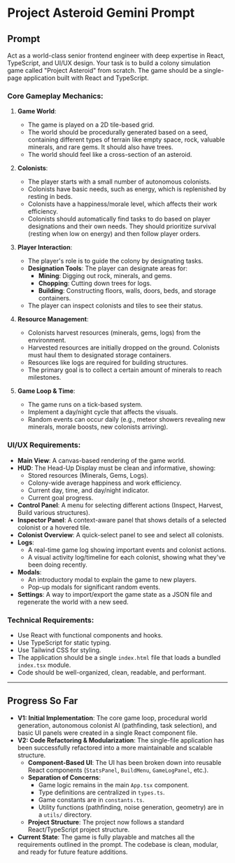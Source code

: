 # Project Asteroid Gemini Prompt

## Prompt

Act as a world-class senior frontend engineer with deep expertise in React, TypeScript, and UI/UX design. Your task is to build a colony simulation game called "Project Asteroid" from scratch. The game should be a single-page application built with React and TypeScript.

### Core Gameplay Mechanics:

1.  **Game World**:
    *   The game is played on a 2D tile-based grid.
    *   The world should be procedurally generated based on a seed, containing different types of terrain like empty space, rock, valuable minerals, and rare gems. It should also have trees.
    *   The world should feel like a cross-section of an asteroid.

2.  **Colonists**:
    *   The player starts with a small number of autonomous colonists.
    *   Colonists have basic needs, such as energy, which is replenished by resting in beds.
    *   Colonists have a happiness/morale level, which affects their work efficiency.
    *   Colonists should automatically find tasks to do based on player designations and their own needs. They should prioritize survival (resting when low on energy) and then follow player orders.

3.  **Player Interaction**:
    *   The player's role is to guide the colony by designating tasks.
    *   **Designation Tools**: The player can designate areas for:
        *   **Mining**: Digging out rock, minerals, and gems.
        *   **Chopping**: Cutting down trees for logs.
        *   **Building**: Constructing floors, walls, doors, beds, and storage containers.
    *   The player can inspect colonists and tiles to see their status.

4.  **Resource Management**:
    *   Colonists harvest resources (minerals, gems, logs) from the environment.
    *   Harvested resources are initially dropped on the ground. Colonists must haul them to designated storage containers.
    *   Resources like logs are required for building structures.
    *   The primary goal is to collect a certain amount of minerals to reach milestones.

5.  **Game Loop & Time**:
    *   The game runs on a tick-based system.
    *   Implement a day/night cycle that affects the visuals.
    *   Random events can occur daily (e.g., meteor showers revealing new minerals, morale boosts, new colonists arriving).

### UI/UX Requirements:

*   **Main View**: A canvas-based rendering of the game world.
*   **HUD**: The Head-Up Display must be clean and informative, showing:
    *   Stored resources (Minerals, Gems, Logs).
    *   Colony-wide average happiness and work efficiency.
    *   Current day, time, and day/night indicator.
    *   Current goal progress.
*   **Control Panel**: A menu for selecting different actions (Inspect, Harvest, Build various structures).
*   **Inspector Panel**: A context-aware panel that shows details of a selected colonist or a hovered tile.
*   **Colonist Overview**: A quick-select panel to see and select all colonists.
*   **Logs**:
    *   A real-time game log showing important events and colonist actions.
    *   A visual activity log/timeline for each colonist, showing what they've been doing recently.
*   **Modals**:
    *   An introductory modal to explain the game to new players.
    *   Pop-up modals for significant random events.
*   **Settings**: A way to import/export the game state as a JSON file and regenerate the world with a new seed.

### Technical Requirements:

*   Use React with functional components and hooks.
*   Use TypeScript for static typing.
*   Use Tailwind CSS for styling.
*   The application should be a single `index.html` file that loads a bundled `index.tsx` module.
*   Code should be well-organized, clean, readable, and performant.

---

## Progress So Far

*   **V1: Initial Implementation**: The core game loop, procedural world generation, autonomous colonist AI (pathfinding, task selection), and basic UI panels were created in a single React component file.
*   **V2: Code Refactoring & Modularization**: The single-file application has been successfully refactored into a more maintainable and scalable structure.
    *   **Component-Based UI**: The UI has been broken down into reusable React components (`StatsPanel`, `BuildMenu`, `GameLogPanel`, etc.).
    *   **Separation of Concerns**:
        *   Game logic remains in the main `App.tsx` component.
        *   Type definitions are centralized in `types.ts`.
        *   Game constants are in `constants.ts`.
        *   Utility functions (pathfinding, noise generation, geometry) are in a `utils/` directory.
    *   **Project Structure**: The project now follows a standard React/TypeScript project structure.
*   **Current State**: The game is fully playable and matches all the requirements outlined in the prompt. The codebase is clean, modular, and ready for future feature additions.